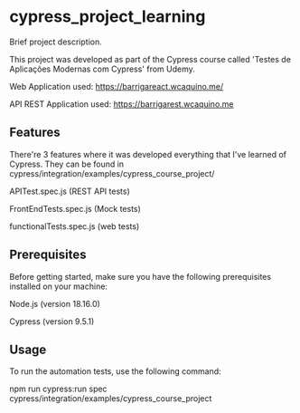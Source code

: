 # cypress_project_learning

Brief project description.

This project was developed as part of the Cypress course called 'Testes de Aplicações Modernas com Cypress' from Udemy.

Web Application used: https://barrigareact.wcaquino.me/


API REST Application used: https://barrigarest.wcaquino.me

## Features
There're 3 features where it was developed everything that I've learned of Cypress. They can be found in cypress/integration/examples/cypress_course_project/

 APITest.spec.js (REST API tests)
 
 FrontEndTests.spec.js (Mock tests)
 
 functionalTests.spec.js (web tests)
 
## Prerequisites
Before getting started, make sure you have the following prerequisites installed on your machine:

Node.js (version 18.16.0)

Cypress (version 9.5.1)

## Usage
To run the automation tests, use the following command:

npm run cypress:run spec cypress/integration/examples/cypress_course_project

